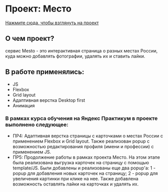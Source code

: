 # Проект: Место
[Нажмите сюда, чтобы взглянуть на проект](https://konstantingnetullo.github.io/mesto/)

## О чем проект? 
сервис Mesto - это интерактивная страница о разных местах России, куда можно добавлять фотографии, удалять их и ставить лайки.

## В работе применялись:
- JS
- Flexbox
- Grid layout
- Адаптивная верстка Desktop first
- Анимация

### В рамках курса обучения на Яндекс Практикум в проекте выполнено следующее:
- ПР4: Адаптивная верстка страницы с карточками о местах России с применением Flexbox и Grid layout. 
Также реализован popup с возможностью редактирования профиля (имени и профессии) с применением JS.
- ПР5: Продолжение работы в рамках проекта Место.
На этом этапе была реализована выгрузка карточек на страницу с помощью template/JS. 
Были добавлены и реализованы еще два popup'а:
1 - popup для добавления новых карточек на страницу;
2 - popup для увеличения картинки при клике на нее.
Также добавлена возможность оставлять лайки на карточках и удалять их.